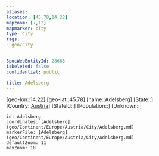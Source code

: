 ```yaml
---
aliases: 
location: [45.78,14.22]
mapzoom: [7,12] 
mapmarker: city 
type: City
tags:
- geo/City


SpocWebEntityId: 28668
isDeleted: false
confidential: public

title: Adelsberg
---
```

[geo-lon::14.22]
[geo-lat::45.78]
[name::Adelsberg]
[State::]
[Country::[Austria](geo/Continent/Europe/Austria.md)]
[StateId::]
[Population::]
[Unknown::]


```leaflet
id: Adelsberg
coordinates: [Adelsberg](geo/Continent/Europe/Austria/City/Adelsberg.md)
markerFile: [Adelsberg](geo/Continent/Europe/Austria/City/Adelsberg.md)
defaultZoom: 11 
maxZoom: 18
```


